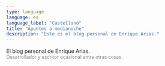 ```yaml
---
type: language
language: es
language_label: "Castellano"
title: "Apuntes a medianoche"
description: "Este es el blog personal de Enrique Arias."
---
```


El blog personal de Enrique Arias.
<br />
<span style="font-size: 0.9em; color: gray;">Desarrollador y escritor ocasional entre otras cosas.</span>

